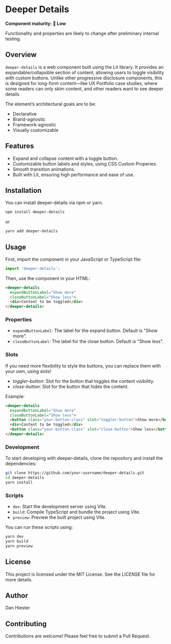 # Deeper Details

**Component maturity: 🛑 Low**

Functionality and properties are likely to change after preliminary internal testing.

## Overview

`deeper-details` is a web component built using the Lit library. It provides an expandable/collapsible section of content, allowing users to toggle visibility with custom buttons. Unlike other progressive disclosure components, this is designed for long-form content—like UX Portfolio case studies, where some readers can only skim content, and other readers want to see deeper details.

The element’s architectural goals are to be:
* Declarative
* Brand-agnostic
* Framework-agnostic
* Visually customizable

## Features
* Expand and collapse content with a toggle button.
* Customizable button labels and styles, using CSS Custom Properies.
* Smooth transition animations.
* Built with Lit, ensuring high performance and ease of use.

## Installation
You can install deeper-details via npm or yarn.

```sh
npm install deeper-details
```

or

```sh
yarn add deeper-details
```

## Usage
First, import the component in your JavaScript or TypeScript file:

```javascript
import 'deeper-details';
```

Then, use the component in your HTML:

```html
<deeper-details
  expandButtonLabel="Show more"
  closeButtonLabel="Show less">
  <div>Content to be toggled</div>
</deeper-details>
```


### Properties
* `expandButtonLabel`: The label for the expand button. Default is "Show more".
* `closeButtonLabel`: The label for the close button. Default is "Show less".

### Slots
If you need more flexibility to style the buttons, you can replace them with your own, using slots!
* *toggler-button*: Slot for the button that toggles the content visibility.
* *close-button*: Slot for the button that hides the content.

Example:
```html
<deeper-details
  expandButtonLabel="Show more"
  closeButtonLabel="Show less">
  <button class="your-button-class" slot="toggler-button">Show more</button>
  <div>Content to be toggled</div>
  <button class="your-button-class" slot="close-button">Show less</button>
</deeper-details>
```

### Development
To start developing with deeper-details, clone the repository and install the dependencies:

```sh
git clone https://github.com/your-username/deeper-details.git
cd deeper-details
yarn install
```

### Scripts
* `dev`: Start the development server using Vite.
* `build`: Compile TypeScript and bundle the project using Vite.
* `preview`: Preview the built project using Vite.

You can run these scripts using:

```sh
yarn dev
yarn build
yarn preview
```

## License
This project is licensed under the MIT License. See the LICENSE file for more details.

## Author
Dan Hiester

## Contributing
Contributions are welcome! Please feel free to submit a Pull Request.
